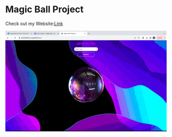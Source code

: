 # Magic Ball Project

Check out my Website:[Link](https://promethium-og.github.io/x/)

<img src="./img/Magic 8 Ball.png" width="800px" alt="enter_alternate_text">

